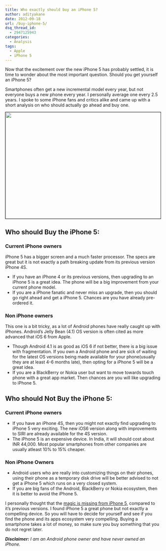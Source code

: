 ```yaml
---
title: Who exactly should buy an iPhone 5?
author: adityakane
date: 2012-09-18
url: /buy-iphone-5/
dsq_thread_id:
  - 2947125943
categories:
  - Analysis
tags:
  - Apple
  - iPhone 5
---
```

Now that the excitement over the new iPhone 5 has probably settled, it is time to wonder about the most important question. Should you get yourself an iPhone 5?

Smartphones often get a new incremental model every year, but not everyone buys a new phone every year. I personally average one every 2.5 years. I spoke to some iPhone fans and critics alike and came up with a short analysis on who should actually go ahead and buy one.

[<img class="alignnone  wp-image-62173" style="border: 1px solid black;" title="iPhone5" src="http://cdn.devilsworkshop.org/files/2012/09/iPhone5.png" alt="" width="506" height="346" />][1]

## Who should Buy the iPhone 5:

### Current iPhone owners

iPhone 5 has a bigger screen and a much faster processor. The specs are great but it is not exactly a path breaking update from its previous version iPhone 4S.

  * If you have an iPhone 4 or its previous versions, then upgrading to an iPhone 5 is a great idea. The phone will be a big improvement from your current phone model.
  * If you are a iPhone fanatic and never miss an upgrade, then you should go right ahead and get a iPhone 5. Chances are you have already pre-ordered it.

### Non iPhone owners

This one is a bit tricky, as a lot of Android phones have really caught up with iPhones. Android’s Jelly Bean (4.1) OS version is often cited as more advanced that iOS 6 from Apple.

  * Though Android 4.1 is as good as iOS 6 if not better, there is a big issue with fragmentation. If you own a Android phone and are sick of waiting for the latest OS versions being made available for your phone(usually they are at least 4-6 months late), then opting for a iPhone 5 will be a great idea.
  * If you are a BlackBerry or Nokia user but want to move towards touch phone with a great app market. Then chances are you will like upgrading to iPhone 5.

## Who should Not Buy the iPhone 5:

### Current iPhone owners

  * If you have an iPhone 4S, then you might not exactly find upgrading to iPhone 5 very exciting. The new iOS6 version along with improvements to SIRI are already available for the 4S version.
  * The iPhone 5 is an expensive device. In India, it will should cost about INR 44,000. Most popular smartphones from other companies are usually atleast 10% to 15% cheaper.

### Non iPhone Owners

  * Android users who are really into customizing things on their phones, using their phone as a temporary disk drive will be better advised to not get a iPhone 5 which runs on a very closed system.
  * If you are big fans of the Android, BlackBerry or Nokia ecosystem, then it is better to avoid the iPhone 5.

I personally thought that the [magic is missing from iPhone 5][2], compared to it&#8217;s previous versions. I found iPhone 5 a great phone but not exactly a compelling device. So you will have to decide for yourself and see if you find the phone and its apps ecosystem very compelling. Buying a smartphone takes a lot of money, so make sure you buy something that you do not regret later.

***Disclaimer:*** *I am an Android phone owner and have never owned an iPhone.*

 [1]: http://cdn.devilsworkshop.org/files/2012/09/iPhone5.png
 [2]: http://devilsworkshop.org/apple-iphone-5-magic-is-missing/

